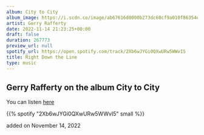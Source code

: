 ```yaml
---
album: City to City
album_image: https://i.scdn.co/image/ab67616d0000b273dc60cf9a010f86354e6735dd
artist: Gerry Rafferty
date: 2022-11-14 21:23:25+00:00
draft: false
duration: 267773
preview_url: null
spotify_url: https://open.spotify.com/track/2Xb6wJYGi0QXwURw5WWvI5
title: Right Down the Line
type: music
---
```



## Gerry Rafferty on the album City to City

You can listen [here](https://open.spotify.com/track/2Xb6wJYGi0QXwURw5WWvI5)

{{% spotify "2Xb6wJYGi0QXwURw5WWvI5" small %}}

added on November 14, 2022